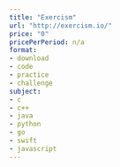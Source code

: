 ```yaml
---
title: "Exercism"
url: "http://exercism.io/"
price: "0"
pricePerPeriod: n/a
format: 
- download
- code
- practice
- challenge
subject: 
- c
- c++
- java
- python
- go
- swift
- javascript
---
```

